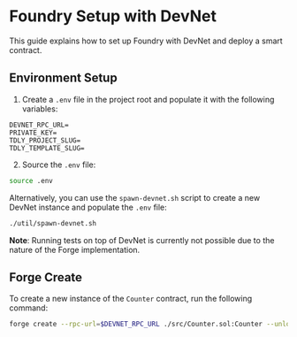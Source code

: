 # Foundry Setup with DevNet

This guide explains how to set up Foundry with DevNet and deploy a smart contract.

## Environment Setup

1. Create a `.env` file in the project root and populate it with the following variables:

```
DEVNET_RPC_URL=
PRIVATE_KEY=
TDLY_PROJECT_SLUG=
TDLY_TEMPLATE_SLUG=
```

2. Source the `.env` file:

```bash
source .env
```

Alternatively, you can use the `spawn-devnet.sh` script to create a new DevNet instance and populate the `.env` file:

```bash
./util/spawn-devnet.sh
```

**Note**: Running tests on top of DevNet is currently not possible due to the nature of the Forge implementation.

## Forge Create

To create a new instance of the `Counter` contract, run the following command:

```bash
forge create --rpc-url=$DEVNET_RPC_URL ./src/Counter.sol:Counter --unlocked --from 0x0000000000000000000000000000000000000000
```